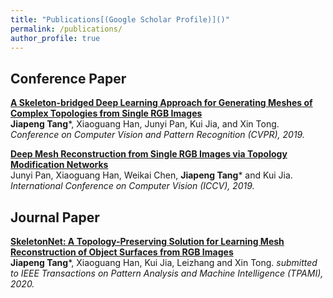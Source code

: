 ```yaml
---
title: "Publications[(Google Scholar Profile)]()"
permalink: /publications/
author_profile: true
---
```


## Conference Paper

<b>[A Skeleton-bridged Deep Learning Approach for Generating Meshes
of Complex Topologies from Single RGB Images](https://openaccess.thecvf.com/content_CVPR_2019/papers/Tang_A_Skeleton-Bridged_Deep_Learning_Approach_for_Generating_Meshes_of_Complex_CVPR_2019_paper.pdf)</b> <br> <b>Jiapeng Tang</b>\*, Xiaoguang Han, Junyi Pan, Kui Jia, and Xin Tong. <i>Conference on Computer Vision and Pattern Recognition (CVPR), 2019.</i>

<b>[Deep Mesh Reconstruction from Single RGB Images
via Topology Modification Networks](https://openaccess.thecvf.com/content_ICCV_2019/papers/Pan_Deep_Mesh_Reconstruction_From_Single_RGB_Images_via_Topology_Modification_ICCV_2019_paper.pdf)</b> <br> Junyi Pan, Xiaoguang Han, Weikai Chen, <b>Jiapeng Tang</b>\* and Kui Jia. <i>International Conference on Computer Vision (ICCV), 2019.</i>

## Journal Paper

<b>[SkeletonNet: A Topology-Preserving Solution for Learning Mesh Reconstruction of Object Surfaces from RGB Images](https://openaccess.thecvf.com/content_CVPR_2019/papers/Tang_A_Skeleton-Bridged_Deep_Learning_Approach_for_Generating_Meshes_of_Complex_CVPR_2019_paper.pdf)</b> <br> <b>Jiapeng Tang</b>\*, Xiaoguang Han, Kui Jia, Leizhang and Xin Tong. <i> submitted to IEEE Transactions on Pattern Analysis and Machine Intelligence (TPAMI), 2020.</i>

